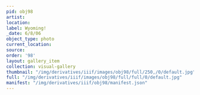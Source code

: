 ```yaml
---
pid: obj98
artist: 
location: 
label: Wyoming!
_date: 6/8/06
object_type: photo
current_location: 
source: 
order: '98'
layout: gallery_item
collection: visual-gallery
thumbnail: "/img/derivatives/iiif/images/obj98/full/250,/0/default.jpg"
full: "/img/derivatives/iiif/images/obj98/full/full/0/default.jpg"
manifest: "/img/derivatives/iiif/obj98/manifest.json"
---
```

